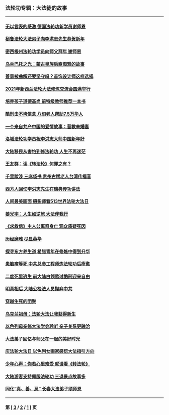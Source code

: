 ### 法轮功专辑：大法徒的故事
---
#### [无以言表的感激 德国法轮功新学员谢师恩](../../pages/nf1147481/n13543790.md?02100430) 
#### [秘鲁法轮大法弟子向李洪志先生恭贺新年](../../pages/nf1147481/n13540182.md?02100430) 
#### [密西根州法轮功学员向师父拜年 谢师恩](../../pages/nf1147481/n13538183.md?02100430) 
#### [乌兰巴托之光：蒙古皇族后裔图雅的故事](../../pages/nf1147481/n13155759.md?02100430) 
#### [善意被曲解还要坚守吗？首饰设计师这样选择](../../pages/nf1147481/n13077575.md?02100430) 
#### [2021年新西兰法轮大法修炼交流会圆满举行](../../pages/nf1147481/n13033149.md?02100430) 
#### [培养孩子道德高尚 前特级教师推荐一本书](../../pages/nf1147481/n12938640.md?02100430) 
#### [酷刑击不垮信念 八旬老人帮助7.5万华人](../../pages/nf1147481/n12880712.md?02100430) 
#### [一个来自共产中国的爱情故事：营救未婚妻](../../pages/nf1147481/n12778386.md?02100430) 
#### [洛城法轮功学员祝李洪志大师中国新年好](../../pages/nf1147481/n12724685.md?02100430) 
#### [大陆移民从害怕到修法轮功 人生不再迷茫](../../pages/nf1147481/n12414325.md?02100430) 
#### [王友群：读《转法轮》何罪之有？](../../pages/nf1147481/n12408647.md?02100430) 
#### [千里跋涉 三麻袋书 贵州古稀老人台湾传福音](../../pages/nf1147481/n12198750.md?02100430) 
#### [西方人回忆李洪志先生在瑞典传功讲法](../../pages/nf1147481/n12099607.md?02100430) 
#### [人间最美画面 摄影师看513世界法轮大法日](../../pages/nf1147481/n12094118.md?02100430) 
#### [姜光宇：人生如逆旅 大法伴我行](../../pages/nf1147481/n12088664.md?02100430) 
#### [《求救信》主人公离奇身亡 观众质疑死因](../../pages/nf1147481/n11845215.md?02100430) 
#### [历经磨难 尽显英华](../../pages/nf1147481/n11723297.md?02100430) 
#### [探寻东方养生道 希腊青年在修炼中得到升华](../../pages/nf1147481/n11494502.md?02100430) 
#### [患脑瘤等死 中共总参工程师炼法轮功后痊愈](../../pages/nf1147481/n11466682.md?02100430) 
#### [二度死里逃生 前大陆白领熬过酷刑迎来自由](../../pages/nf1147481/n11368594.md?02100430) 
#### [明真相后 大陆公检法人员抛弃中共](../../pages/nf1147481/n11358618.md?02100430) 
#### [穿越生死的团聚](../../pages/nf1147481/n11258922.md?02100430) 
#### [乌克兰祖母：法轮大法让我获得新生](../../pages/nf1147481/n11269457.md?02100430) 
#### [以色列母亲修大法学会聆听 亲子关系更融洽](../../pages/nf1147481/n11268195.md?02100430) 
#### [大法弟子回忆与师父在一起的美好时光](../../pages/nf1147481/n11267759.md?02100430) 
#### [庆法轮大法日 以色列女画家感悟大法指引方向](../../pages/nf1147481/n11267735.md?02100430) 
#### [少年心声：你若心里难受 就请看《转法轮》](../../pages/nf1147481/n11267496.md?02100430) 
#### [大陆游客支持佩服法轮功 三退景点故事多](../../pages/nf1147481/n11267378.md?02100430) 
#### [同化“真、善、忍” 长春大法弟子颂师恩](../../pages/nf1147481/n11266497.md?02100430) 

---
#### 第 [ [3](./3.md?02100430) / [2](./2.md?02100430) / [1](./1.md?02100430) ] 页
